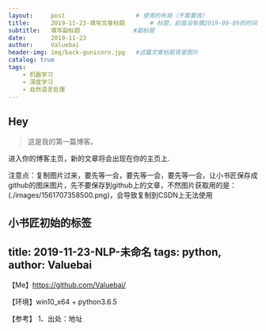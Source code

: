 ```yaml
---
layout:     post					# 使用的布局（不需要改）
title:      2019-11-23-填写文章标题		# 标题，前面没有像2019-09-09的时间，github是不会显示这篇文章的
subtitle:   填写副标题    			#副标题
date:       2019-11-23
author:     Valuebai
header-img: img/back-gunicorn.jpg 	#这篇文章标题背景图片
catalog: true
tags:
    - 机器学习
    - 深度学习
    - 自然语言处理
---
```





## Hey
>这是我的第一篇博客。

进入你的博客主页，新的文章将会出现在你的主页上.


注意点：复制图片过来，要先等一会，要先等一会，要先等一会，让小书匠保存成github的图床图片，先不要保存到github上的文章，不然图片获取用的是：(./images/1561707358500.png)，会导致复制到CSDN上无法使用

小书匠初始的标签
---
title: 2019-11-23-NLP-未命名 
tags: python,
author:  Valuebai
---


【Me】https://github.com/Valuebai/

【环境】win10_x64 + python3.6.5

【参考】
1、出处：地址